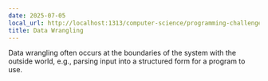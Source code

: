 ```yaml
---
date: 2025-07-05
local_url: http://localhost:1313/computer-science/programming-challenges/language-concepts/data-wrangling/
title: Data Wrangling
---
```


Data wrangling often occurs at the boundaries of the system with the outside
world, e.g., parsing input into a structured form for a program to use.
